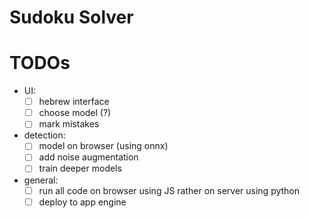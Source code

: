 # Sudoku Solver

# TODOs
- UI:
  - [ ] hebrew interface
  - [ ] choose model (?)
  - [ ] mark mistakes
- detection: 
  - [ ] model on browser (using onnx)
  - [ ] add noise augmentation
  - [ ] train deeper models
- general: 
  - [ ] run all code on browser using JS rather on server using python
  - [ ] deploy to app engine